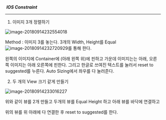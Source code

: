 ​								***IOS Constraint***

------

1. 이미지 3개 정렬하기 

![image-20180914232554018](/var/folders/5p/wnsv70m93szdkw10_11fcycr0000gn/T/abnerworks.Typora/image-20180914232554018.png)

Method : 이미지 3를 놓는다.    3개의 Width, Height를 Equal ![image-20180914232720929](/var/folders/5p/wnsv70m93szdkw10_11fcycr0000gn/T/abnerworks.Typora/image-20180914232720929.png)를 통해 한다.

왼쪽의 이미지에 Container에 (아래 왼쪽 위)에 핀하고 가운데 이미지는는 아래, 오른쪽 이미지는 아래 오른쪽에 핀한다. 그리고 한글로 쓰여진 텍스트를 눌러서 reset to suggested를 누른다. Auto Sizing에서 좌우를 다 눌러준다.

2.  두 개의 View 크기 같게 만들기 

![image-20180914233016227](/var/folders/5p/wnsv70m93szdkw10_11fcycr0000gn/T/abnerworks.Typora/image-20180914233016227.png)



위와 같이 뷰를 2개 만들고 두개의 뷰를 Equal Height 하고 아래 뷰를 바닥에 연결하고 

위의 뷰를 위 아래에 다 연결한 후 reset to suggested를 한다.